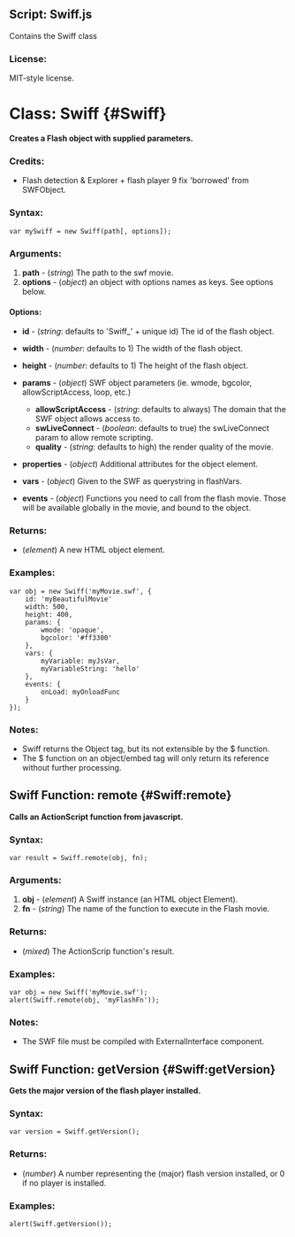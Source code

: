 Script: Swiff.js
----------------

Contains the Swiff class

### License:

MIT-style license.



Class: Swiff {#Swiff}
=====================

**Creates a Flash object with supplied parameters.**

### Credits:

- Flash detection & Explorer + flash player 9 fix 'borrowed' from SWFObject.

### Syntax:

	var mySwiff = new Swiff(path[, options]);

### Arguments:

1. **path**    - (*string*) The path to the swf movie.
2. **options** - (*object*) an object with options names as keys. See options below.

#### Options:

* **id**     - (*string*: defaults to 'Swiff_' + unique id) The id of the flash object.
* **width**  - (*number*: defaults to 1) The width of the flash object.
* **height** - (*number*: defaults to 1) The height of the flash object.
* **params** - (*object*) SWF object parameters (ie. wmode, bgcolor, allowScriptAccess, loop, etc.)
  * **allowScriptAccess** - (*string*: defaults to always) The domain that the SWF object allows access to.
  * **swLiveConnect**     - (*boolean*: defaults to true) the swLiveConnect param to allow remote scripting.
  * **quality**           - (*string*: defaults to high) the render quality of the movie.
  
* **properties** - (*object*) Additional attributes for the object element.
* **vars**       - (*object*) Given to the SWF as querystring in flashVars.
* **events**     - (*object*) Functions you need to call from the flash movie. Those will be available globally in the movie, and bound to the object.

### Returns:

* (*element*) A new HTML object element.

### Examples:

	var obj = new Swiff('myMovie.swf', {
		id: 'myBeautifulMovie'
		width: 500,
		height: 400,
		params: {
			wmode: 'opaque',
			bgcolor: '#ff3300'
		},
		vars: {
			myVariable: myJsVar,
			myVariableString: 'hello'
		},
		events: {
			onLoad: myOnloadFunc
		}
	});

### Notes:

- Swiff returns the Object tag, but its not extensible by the $ function.
- The $ function on an object/embed tag will only return its reference without further processing.



Swiff Function: remote {#Swiff:remote}
--------------------------------------

**Calls an ActionScript function from javascript.**

###	Syntax:

	var result = Swiff.remote(obj, fn);

###	Arguments:

1. **obj** - (*element*) A Swiff instance (an HTML object Element).
2. **fn**  - (*string*) The name of the function to execute in the Flash movie.

###	Returns:

* (*mixed*) The ActionScrip function's result.

###	Examples:

	var obj = new Swiff('myMovie.swf');
	alert(Swiff.remote(obj, 'myFlashFn'));

###	Notes:

- The SWF file must be compiled with ExternalInterface component.



Swiff Function: getVersion {#Swiff:getVersion}
----------------------------------------------

**Gets the major version of the flash player installed.**

###	Syntax:

	var version = Swiff.getVersion();

###	Returns:

* (*number*) A number representing the (major) flash version installed, or 0 if no player is installed.

###	Examples:

	alert(Swiff.getVersion());